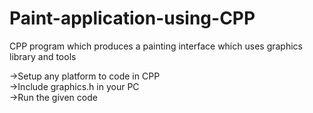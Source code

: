 # Paint-application-using-CPP

CPP program which produces a painting interface which uses graphics library and tools

->Setup any platform to code in CPP   
->Include graphics.h in your PC  
->Run the given code

